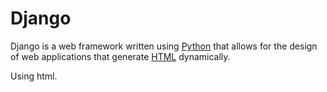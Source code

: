 # Django

Django is a web framework written using [Python](/wiki/Python) that allows for the design of web applications that generate [HTML](/wiki/HTML) dynamically.

Using html.